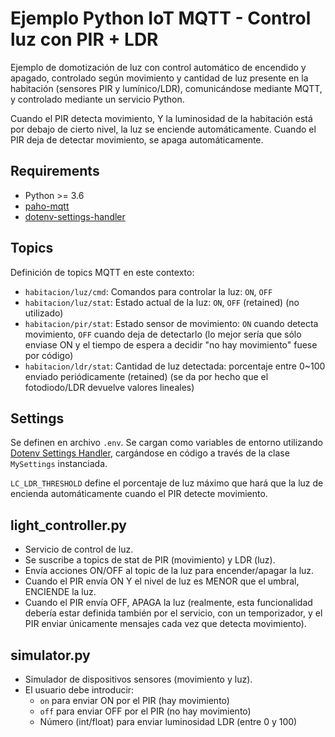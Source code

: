 # Ejemplo Python IoT MQTT - Control luz con PIR + LDR

Ejemplo de domotización de luz con control automático de encendido y apagado, controlado según movimiento y cantidad de luz presente en la habitación (sensores PIR y lumínico/LDR), comunicándose mediante MQTT, y controlado mediante un servicio Python.

Cuando el PIR detecta movimiento, Y la luminosidad de la habitación está por debajo de cierto nivel, la luz se enciende automáticamente. Cuando el PIR deja de detectar movimiento, se apaga automáticamente.

## Requirements

- Python >= 3.6
- [paho-mqtt](https://pypi.org/project/paho-mqtt/)
- [dotenv-settings-handler](https://pypi.org/project/dotenv-settings-handler/)

## Topics

Definición de topics MQTT en este contexto:

- `habitacion/luz/cmd`: Comandos para controlar la luz: `ON`, `OFF`
- `habitacion/luz/stat`: Estado actual de la luz: `ON`, `OFF` (retained) (no utilizado)
- `habitacion/pir/stat`: Estado sensor de movimiento: `ON` cuando detecta movimiento, `OFF` cuando deja de detectarlo (lo mejor sería que sólo enviase ON y el tiempo de espera a decidir "no hay movimiento" fuese por código)
- `habitacion/ldr/stat`: Cantidad de luz detectada: porcentaje entre 0~100 enviado periódicamente (retained) (se da por hecho que el fotodiodo/LDR devuelve valores lineales)

## Settings

Se definen en archivo `.env`. Se cargan como variables de entorno utilizando [Dotenv Settings Handler](https://github.com/David-Lor/Python-DotEnv-Settings-Handler), cargándose en código a través de la clase `MySettings` instanciada.

`LC_LDR_THRESHOLD` define el porcentaje de luz máximo que hará que la luz de encienda automáticamente cuando el PIR detecte movimiento.

## light_controller.py

- Servicio de control de luz.
- Se suscribe a topics de stat de PIR (movimiento) y LDR (luz).
- Envía acciones ON/OFF al topic de la luz para encender/apagar la luz.
- Cuando el PIR envía ON Y el nivel de luz es MENOR que el umbral, ENCIENDE la luz.
- Cuando el PIR envía OFF, APAGA la luz (realmente, esta funcionalidad debería estar definida también por el servicio, con un temporizador, y el PIR enviar únicamente mensajes cada vez que detecta movimiento).

## simulator.py

- Simulador de dispositivos sensores (movimiento y luz).
- El usuario debe introducir:
  - `on` para enviar ON por el PIR (hay movimiento)
  - `off` para enviar OFF por el PIR (no hay movimiento)
  - Número (int/float) para enviar luminosidad LDR (entre 0 y 100)
